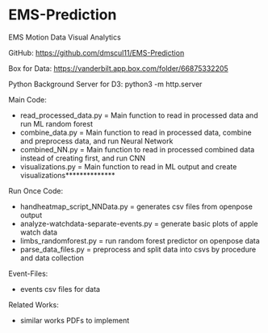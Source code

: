 # EMS-Prediction
EMS Motion Data Visual Analytics

GitHub: https://github.com/dmscul11/EMS-Prediction

Box for Data: https://vanderbilt.app.box.com/folder/66875332205

Python Background Server for D3: python3 -m http.server


Main Code:
- read_processed_data.py = Main function to read in processed data and run ML random forest
- combine_data.py = Main function to read in processed data, combine and preprocess data, and run Neural Network
- combined_NN.py = Main function to read in processed combined data instead of creating first, and run CNN
- visualizations.py = Main function to read in ML output and create visualizations**************

Run Once Code:
- handheatmap_script_NNData.py = generates csv files from openpose output
- analyze-watchdata-separate-events.py = generate basic plots of apple watch data
- limbs_randomforest.py = run random forest predictor on openpose data
- parse_data_files.py = preprocess and split data into csvs by procedure and data collection

Event-Files:
- events csv files for data

Related Works:
- similar works PDFs to implement
